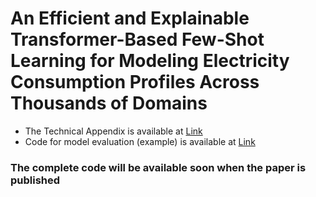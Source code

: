 # An Efficient and Explainable Transformer-Based Few-Shot Learning for Modeling Electricity Consumption Profiles Across Thousands of Domains

- The Technical Appendix is available at [Link](https://github.com/Anonymouspersonx/EM_trans_Anonymous/blob/main/Technical_Appendix.pdf)
- Code for model evaluation (example) is available at [Link](https://github.com/Anonymouspersonx/EM_trans_Anonymous/blob/main/eva_demo.ipynb)


### The complete code will be available soon when the paper is published

